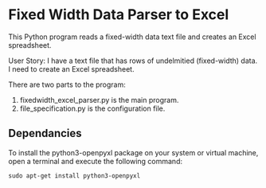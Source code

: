 # Fixed Width Data Parser to Excel

This Python program reads a fixed-width data text file and creates an Excel spreadsheet.

User Story: I have a text file that has rows of undelmitied (fixed-width) data. I need to create an Excel spreadsheet.

There are two parts to the program:

1.  fixedwidth_excel_parser.py is the main program.
2.  file_specification.py is the configuration file.

## Dependancies

To install the python3-openpyxl package on your system or virtual machine, open a terminal and execute the following command:

```
sudo apt-get install python3-openpyxl
```
